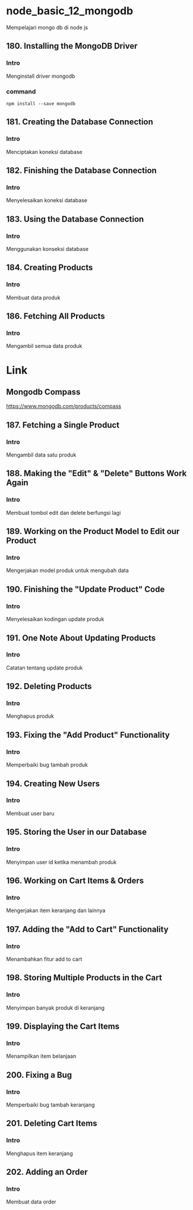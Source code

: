 # node_basic_12_mongodb

Mempelajari mongo db di node js

## 180. Installing the MongoDB Driver

### Intro

Menginstall driver mongodb

### command

```
npm install --save mongodb
```

## 181. Creating the Database Connection

### Intro

Menciptakan koneksi database

## 182. Finishing the Database Connection

### Intro

Menyelesaikan koneksi database

## 183. Using the Database Connection

### Intro

Menggunakan konseksi database

## 184. Creating Products

### Intro

Membuat data produk

## 186. Fetching All Products

### Intro

Mengambil semua data produk

# Link

## Mongodb Compass

https://www.mongodb.com/products/compass

## 187. Fetching a Single Product

### Intro

Mengambil data satu produk

## 188. Making the "Edit" & "Delete" Buttons Work Again

### Intro

Membuat tombol edit dan delete berfungsi lagi

## 189. Working on the Product Model to Edit our Product

### Intro

Mengerjakan model produk untuk mengubah data

## 190. Finishing the "Update Product" Code

### Intro

Menyelesaikan kodingan update produk

## 191. One Note About Updating Products

### Intro

Catatan tentang update produk

## 192. Deleting Products

### Intro

Menghapus produk

## 193. Fixing the "Add Product" Functionality

### Intro

Memperbaiki bug tambah produk

## 194. Creating New Users

### Intro

Membuat user baru

## 195. Storing the User in our Database

### Intro

Menyimpan user id ketika menambah produk

## 196. Working on Cart Items & Orders

### Intro

Mengerjakan item keranjang dan lainnya

## 197. Adding the "Add to Cart" Functionality

### Intro

Menambahkan fitur add to cart

## 198. Storing Multiple Products in the Cart

### Intro

Menyimpan banyak produk di keranjang

## 199. Displaying the Cart Items

### Intro

Menampilkan item belanjaan

## 200. Fixing a Bug

### Intro

Memperbaiki bug tambah keranjang

## 201. Deleting Cart Items

### Intro

Menghapus item keranjang

## 202. Adding an Order

### Intro

Membuat data order
